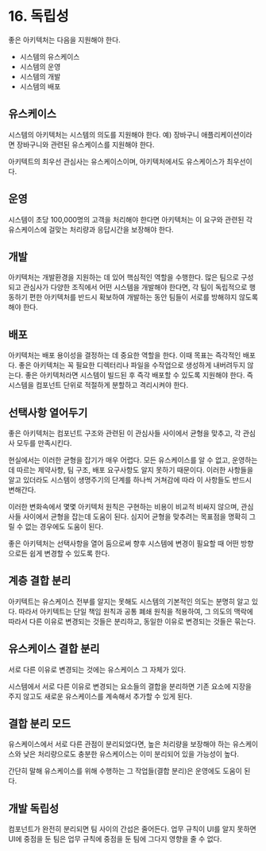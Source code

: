 # 16. 독립성
좋은 아키텍처는 다음을 지원해야 한다.
* 시스템의 유스케이스
* 시스템의 운영
* 시스템의 개발
* 시스템의 배포

## 유스케이스
시스템의 아키텍처는 시스템의 의도를 지원해야 한다. 예) 장바구니 애플리케이션이라면 장바구니와 관련된 유스케이스를 지원해야 한다.

아키텍트의 최우선 관심사는 유스케이스이며, 아키텍처에서도 유스케이스가 최우선이다.

## 운영
시스템이 초당 100,000명의 고객을 처리해야 한다면 아키텍처는 이 요구와 관련된 각 유스케이스에 걸맞는 처리량과 응답시간을 보장해야 한다.

## 개발
아키텍처는 개발환경을 지원하는 데 있어 핵심적인 역할을 수행한다. 많은 팀으로 구성되고 관심사가 다양한 조직에서 어떤 시스템을 개발해야 한다면, 각 팀이 독립적으로 행동하기 편한 아키텍처를 반드시 확보하여 개발하는 동안 팀들이 서로를 방해햐지 않도록 해야 한다.

## 배포
아키텍처는 배포 용이성을 결정하는 데 중요한 역할을 한다. 이때 목표는 즉각적인 배포다. 좋은 아키텍처는 꼭 필요한 디렉터리나 파일을 수작업으로 생성하게 내버려두지 않는다. 좋은 아키텍처라면 시스템이 빌드된 후 즉각 배포할 수 있도록 지원해야 한다. 즉 시스템을 컴포넌트 단위로 적절하게 분할하고 격리시켜야 한다.

## 선택사항 열어두기
좋은 아키텍처는 컴포넌트 구조와 관련된 이 관심사들 사이에서 균형을 맞추고, 각 관심사 모두를 만족시킨다.

현실에서는 이러한 균형을 잡기가 매우 어렵다. 모든 유스케이스를 알 수 없고, 운영하는 데 따르는 제약사항, 팀 구조, 배포 요구사항도 알지 못하기 때문이다. 이러한 사항들을 알고 있더라도 시스템이 생명주기의 단계를 하나씩 거쳐감에 따라 이 사항들도 반드시 변해간다.

이러한 변화속에서 몇몇 아키텍처 원칙은 구현하는 비용이 비교적 비싸지 않으며, 관심사들 사이에서 균형을 잡는데 도움이 된다. 심지어 균형을 맞추려는 목표점을 명확히 그릴 수 없는 경우에도 도움이 된다.

좋은 아키텍처는 선택사항을 열어 둠으로써 향후 시스템에 변경이 필요할 때 어떤 방향으로든 쉽게 변경할 수 있도록 한다.

## 계층 결합 분리
아키텍트는 유스케이스 전부를 알지는 못해도 시스템의 기본적인 의도는 분명히 알고 있다. 따라서 아키텍트는 단일 책임 원칙과 공통 폐쇄 원칙을 적용하여, 그 의도의 맥락에 따라서 다른 이유로 변경되는 것들은 분리하고, 동일한 이유로 변경되는 것들은 묶는다.

## 유스케이스 결합 분리
서로 다른 이유로 변경되는 것에는 유스케이스 그 자체가 있다. 

시스템에서 서로 다른 이유로 변경되는 요소들의 결합을 분리하면 기존 요소에 지장을 주지 않고도 새로운 유스케이스를 계속해서 추가할 수 있게 된다. 

## 결합 분리 모드
유스케이스에서 서로 다른 관점이 분리되었다면, 높은 처리량을 보장해야 하는 유스케이스와 낮은 처리량으로도 충분한 유스케이스는 이미 분리되어 있을 가능성이 높다.

간단히 말해 유스케이스를 위해 수행하는 그 작업들(결합 분리)은 운영에도 도움이 된다. 

## 개발 독립성
컴포넌트가 완전히 분리되면 팀 사이의 간섭은 줄어든다. 업무 규칙이 UI를 알지 못하면 UI에 중점을 둔 팀은 업무 규칙에 중점을 둔 팀에 그다지 영향을 줄 수 없다.